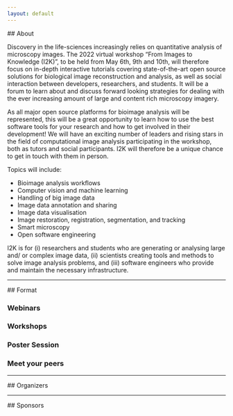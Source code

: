```yaml
---
layout: default
---
```


<div style="display:none"><h1> 2022 Conference</h1></div>
## About

Discovery in the life-sciences increasingly relies on quantitative analysis of microscopy images. The 2022 virtual workshop “From Images to Knowledge (I2K)”, to be held from May 6th, 9th and 10th, will therefore focus on in-depth interactive tutorials covering state-of-the-art open source solutions for biological image reconstruction and analysis, as well as social interaction between developers, researchers, and students. It will be a forum to learn about and discuss forward looking strategies for dealing with the ever increasing amount of large and content rich microscopy imagery.

As all major open source platforms for bioimage analysis will be represented, this will be a great opportunity to learn how to use the best software tools for your research and how to get involved in their development! We will have an exciting number of leaders and rising stars in the field of computational image analysis participating in the workshop, both as tutors and social participants. I2K will therefore be a unique chance to get in touch with them in person.

Topics will include:

* Bioimage analysis workflows
* Computer vision and machine learning
* Handling of big image data
* Image data annotation and sharing
* Image data visualisation
* Image restoration, registration, segmentation, and tracking
* Smart microscopy
* Open software engineering

I2K is for (i) researchers and students who are generating or analysing large and/ or complex image data, (ii) scientists creating tools and methods to solve image analysis problems, and (iii) software engineers who provide and maintain the necessary infrastructure.
<hr>
## Format

### Webinars
### Workshops
### Poster Session
### Meet your peers
<hr>
## Organizers
<hr>
## Sponsors
